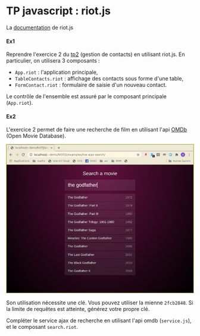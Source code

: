 # TP javascript : riot.js

La [documentation](https://riot.js.org/) de riot.js 

#### Ex1
Reprendre l'exercice 2 du [tp2](./../tp2) (gestion de contacts) en utilisant riot.js. En particulier,
on utilisera 3 composants :

- `App.riot` : l'application principale, 
- `TableContacts.riot` : affichage des contacts sous forme d'une table,
- `FormContact.riot` : formulaire de saisie d'un nouveau contact.

Le contrôle de l'ensemble est assuré par le composant principale (`App.riot`).


#### Ex2
L'exercice 2 permet de faire une recherche de film en utilisant l'api
[OMDb](https://www.omdbapi.com/) (Open Movie Database). 


![search](./img/search.png?style=centerme)


Son utilisation nécessite une clé. 
Vous pouvez utiliser la mienne `2fcb2848`. Si la limite de requêtes est atteinte, générez votre propre clé.


Compléter le service ajax de recherche en utilisant l'api omdb (`service.js`), et le composant `search.riot`.


